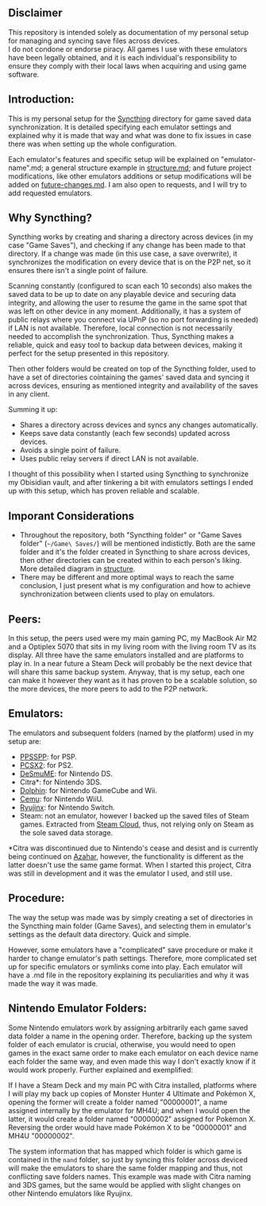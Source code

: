 ## Disclaimer

This repository is intended solely as documentation of my personal setup for managing and syncing save files across devices.  
I do not condone or endorse piracy. All games I use with these emulators have been legally obtained, and it is each individual's responsibility to ensure they comply with their local laws when acquiring and using game software.

## Introduction:

This is my personal setup for the [Syncthing](https://github.com/syncthing/syncthing) directory for game saved data synchronization. It is detailed specifying each emulator settings and explained why it is made that way and what was done to fix issues in case there was when setting up the whole configuration. 

Each emulator's features and specific setup will be explained on "emulator-name".md; a general structure example in [structure.md](structure.md); and future project modifications, like other emulators additions or setup modifications will be added on [future-changes.md](future-changes.md). I am also open to requests, and I will try to add requested emulators.

## Why Syncthing?

Syncthing works by creating and sharing a directory across devices (in my case "Game Saves"), and checking if any change has been made to that directory. If a change was made (in this use case, a save overwrite), it synchronizes the modification on every device that is on the P2P net, so it ensures there isn't a single point of failure. 

Scanning constantly (configured to scan each 10 seconds) also makes the saved data to be up to date on any playable device and securing data integrity, and allowing the user to resume the game in the same spot that was left on other device in any moment. Additionally, it has a system of public relays where you connect via UPnP (so no port forwarding is needed) if LAN is not available. Therefore, local connection is not necessarily needed to accomplish the synchronization. Thus, Syncthing makes a reliable, quick and easy tool to backup data between devices, making it perfect for the setup presented in this repository. 

Then other folders would be created on top of the Syncthing folder, used to have a set of directories cointaining the games' saved data and syncing it across devices, ensuring as mentioned integrity and availability of the saves in any client. 

Summing it up:

- Shares a directory across devices and syncs any changes automatically.
- Keeps save data constantly (each few seconds) updated across devices.
- Avoids a single point of failure. 
- Uses public relay servers if direct LAN is not available.

I thought of this possibility when I started using Syncthing to synchronize my Obisidian vault, and after tinkering a bit with emulators settings I ended up with this setup, which has proven reliable and scalable. 

## Imporant Considerations

- Throughout the repository, both "Syncthing folder" or "Game Saves folder" (```~/Game\ Saves/```) will be mentioned indistictly. Both are the same folder and it's the folder created in Syncthing to share across devices, then other directories can be created within to each person's liking.
More detailed diagram in [structure](structure.md).
- There may be different and more optimal ways to reach the same conclusion, I just present what is my configuration and how to achieve synchronization between clients used to play on emulators.

## Peers:

In this setup, the peers used were my main gaming PC, my MacBook Air M2 and a Optiplex 5070 that sits in my living room with the living room TV as its display. All three have the same emulators installed and are platforms to play in. In a near future a Steam Deck will probably be the next device that will share this same backup system. Anyway, that is my setup, each one can make it however they want as it has proven to be a scalable solution, so the more devices, the more peers to add to the P2P network. 

## Emulators:

The emulators and subsequent folders (named by the platform) used in my setup are:

- [PPSSPP](https://github.com/hrydgard/ppsspp): for PSP.
- [PCSX2](https://github.com/PCSX2/pcsx2): for PS2.
- [DeSmuME](https://github.com/TASEmulators/desmume): for Nintendo DS.
- Citra*: for Nintendo 3DS.
- [Dolphin](https://github.com/dolphin-emu/dolphin): for Nintendo GameCube and Wii.
- [Cemu](https://github.com/cemu-project/Cemu): for Nintendo WiiU.
- [Ryujinx](https://git.ryujinx.app/ryubing/ryujinx/-/tree/master): for Nintendo Switch.
- Steam: not an emulator, however I backed up the saved files of Steam games. Extracted from [Steam Cloud](https://store.steampowered.com/account/remotestorage), thus, not relying only on Steam as the sole saved data storage.
  
*Citra was discontinued due to Nintendo's cease and desist and is currently being continued on [Azahar](https://github.com/azahar-emu/azahar), however, the functionality is different as the latter doesn't use the same game format. When I started this project, Citra was still in development and it was the emulator I used, and still use. 


## Procedure:

The way the setup was made was by simply creating a set of directories in the Syncthing main folder (Game Saves), and selecting them in emulator's settings as the default data directory. Quick and simple. 
   
However, some emulators have a "complicated" save procedure or make it harder to change emulator's path settings. Therefore, more complicated set up for specific emulators or symlinks come into play. Each emulator will have a .md file in the repository explaining its peculiarities and why it was made the way it was made. 

## Nintendo Emulator Folders:

Some Nintendo emulators work by assigning arbitrarily each game saved data folder a name in the opening order. Therefore, backing up the system folder of each emulator is crucial, otherwise, you would need to open games in the exact same order to make each emulator on each device name each folder the same way, and even made this way I don't exactly know if it would work properly. Further explained and exemplified:

If I have a Steam Deck and my main PC with Citra installed, platforms where I will play my back up copies of Monster Hunter 4 Ultimate and Pokémon X, opening the former will create a folder named "00000001", a name assigned internally by the emulator for MH4U; and when I would open the latter, it would create a folder named "00000002" assigned for Pokémon X. Reversing the order would have made Pokémon X to be "00000001" and MH4U "00000002". 

The system information that has mapped which folder is which game is contained in the ```nand``` folder, so just by syncing this folder across deviced will make the emulators to share the same folder mapping and thus, not conflicting save folders names. This example was made with Citra naming and 3DS games, but the same would be applied with slight changes on other Nintendo emulators like Ryujinx. 
